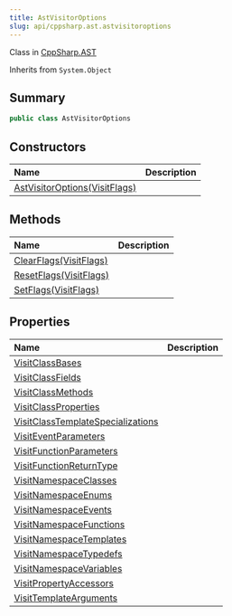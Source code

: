 ```yaml
---
title: AstVisitorOptions
slug: api/cppsharp.ast.astvisitoroptions
---
```

Class in [CppSharp.AST](/api/cppsharp/ast)

Inherits from `System.Object`

## Summary



```csharp
public class AstVisitorOptions
```

## Constructors

|Name|Description|
|:---|:---|
|[AstVisitorOptions\(VisitFlags\)](/api/cppsharp/ast/astvisitoroptions//ctor)||

## Methods

|Name|Description|
|:---|:---|
|[ClearFlags\(VisitFlags\)](/api/cppsharp/ast/astvisitoroptions/clearflags)||
|[ResetFlags\(VisitFlags\)](/api/cppsharp/ast/astvisitoroptions/resetflags)||
|[SetFlags\(VisitFlags\)](/api/cppsharp/ast/astvisitoroptions/setflags)||

## Properties

|Name|Description|
|:---|:---|
|[VisitClassBases](/api/cppsharp/ast/astvisitoroptions/visitclassbases)||
|[VisitClassFields](/api/cppsharp/ast/astvisitoroptions/visitclassfields)||
|[VisitClassMethods](/api/cppsharp/ast/astvisitoroptions/visitclassmethods)||
|[VisitClassProperties](/api/cppsharp/ast/astvisitoroptions/visitclassproperties)||
|[VisitClassTemplateSpecializations](/api/cppsharp/ast/astvisitoroptions/visitclasstemplatespecializations)||
|[VisitEventParameters](/api/cppsharp/ast/astvisitoroptions/visiteventparameters)||
|[VisitFunctionParameters](/api/cppsharp/ast/astvisitoroptions/visitfunctionparameters)||
|[VisitFunctionReturnType](/api/cppsharp/ast/astvisitoroptions/visitfunctionreturntype)||
|[VisitNamespaceClasses](/api/cppsharp/ast/astvisitoroptions/visitnamespaceclasses)||
|[VisitNamespaceEnums](/api/cppsharp/ast/astvisitoroptions/visitnamespaceenums)||
|[VisitNamespaceEvents](/api/cppsharp/ast/astvisitoroptions/visitnamespaceevents)||
|[VisitNamespaceFunctions](/api/cppsharp/ast/astvisitoroptions/visitnamespacefunctions)||
|[VisitNamespaceTemplates](/api/cppsharp/ast/astvisitoroptions/visitnamespacetemplates)||
|[VisitNamespaceTypedefs](/api/cppsharp/ast/astvisitoroptions/visitnamespacetypedefs)||
|[VisitNamespaceVariables](/api/cppsharp/ast/astvisitoroptions/visitnamespacevariables)||
|[VisitPropertyAccessors](/api/cppsharp/ast/astvisitoroptions/visitpropertyaccessors)||
|[VisitTemplateArguments](/api/cppsharp/ast/astvisitoroptions/visittemplatearguments)||

